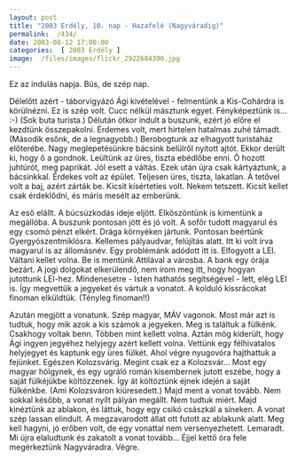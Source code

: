 ```yaml
---
layout: post
title: "2003 Erdély, 10. nap - Hazafelé (Nagyváradig)"
permalink:  /434/ 
date: 2003-08-12 17:00:00
categories:  [ 2003 Erdély ] 
image:  /files/images/flickr_2922604390.jpg 
---
```

Ez az indulás napja. Bús, de szép nap.

Délelőtt azért - táborvigyázó Ági kivételével - felmentünk a Kis-Cohárdra is körülnézni. Ez is szép volt. Cucc nélkül másztunk egyet. Fényképeztünk is... :-) (Sok buta turista.) Délután ötkor indult a buszunk, ezért jó előre el kezdtünk összepakolni. Érdemes volt, mert hirtelen hatalmas zuhé támadt. (Második esőnk, de a legnagyobb.) Berobogtunk az elhagyott turistaház előterébe. Nagy meglepetésünkre bácsink belülről nyitott ajtót. Ekkor derült ki, hogy ő a gondnok. Leültünk az üres, tiszta ebédlőbe enni. Õ hozott juhtúrót, meg paprikát. Jól esett a váltás. Ezek után újra csak kártyáztunk, a bácsinkkal. Érdekes volt az épület. Teljesen üres, tiszta, lakatlan. A tetővel volt a baj, azért zárták be. Kicsit kísérteties volt. Nekem tetszett. Kicsit kellet csak érdeklődni, és máris mesélt az emberünk.

Az eső elállt. A búcsúzkodás ideje eljött. Elköszöntünk is kimentünk a megállóba. A buszunk pontosan jött és jó volt. A sofőr tudott magyarul és egy csomó pénzt elkért. Drága környéken jártunk. Pontosan beértünk Gyergyószentmiklósra. Kellemes pályaudvar, felújítás alatt. Itt ki volt írva magyarul is az állomásnév. Egy problémánk adódott itt is. Elfogyott a LEI. Váltani kellet volna. Be is mentünk Attilával a városba. A bank egy órája bezárt. A jogi dolgokat elkerülendő, nem írom meg itt, hogy hogyan jutottunk LEI-hez. Mindenesetre - Isten hathatós segítségével - lett, elég LEI is. Így megvettük a jegyeket és vártuk a vonatot. A kolduló kissrácokat finoman elküldtük. (Tényleg finoman!!)

Azután megjött a vonatunk. Szép magyar, MÁV vagonok. Most már azt is tudtuk, hogy mik azok a kis számok a jegyeken. Meg is találtuk a fülkénk. Csakhogy voltak benn. Többen mint kellett volna. Aztán mög kiderült, hogy Ági ingyen jegyéhez helyjegy azért kellett volna. Vettünk egy félhivatalos helyjegyet és kaptunk egy üres fülkét. Ahol végre nyugovóra hajthattuk a fejünket. Egészen Kolozsvárig. Megint csak ez a Kolozsvár... Most egy magyar hölgynek, és egy ugráló román kisembernek jutott eszébe, hogy a saját fülkéjükbe költözzenek. Így át költöztünk éjnek idején a saját fülkénkbe. (Ami Kolozsváron kiüresedett.) Majd ment a vonat tovább. Nem sokkal később, a vonat nyílt pályán megállt. Nem tudtuk miért. Majd kinéztünk az ablakon, és láttuk, hogy egy csikó császkál a síneken. A vonat szép lassan elindult. A megzavarodott állat ott futott az ablakunk alatt. Meg kell hagyni, jó erőben volt, de egy vonattal nem versenyezhetett. Lemaradt. Mi újra elaludtunk és zakatolt a vonat tovább... Éjjel kettő óra fele megérkeztünk Nagyváradra. Végre.

